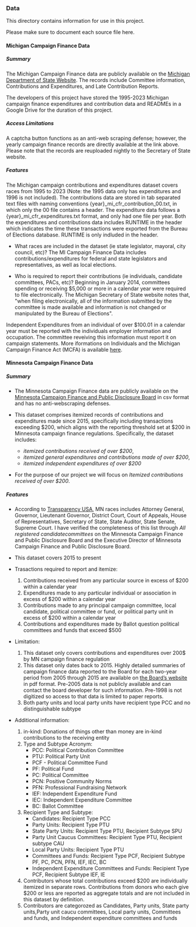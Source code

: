 ### Data

This directory contains information for use in this project. 

Please make sure to document each source file here.

#### Michigan Campaign Finance Data

##### Summary
The Michigan Campaign Finance data are publicly available on the 
[Michigan Department of State Website](https://miboecfr.nictusa.com/cfr/dumpall/cfrdetail/).
The records include Committee information, Contributions and Expenditures, and Late Contribution Reports.

The developers of this project have stored the 1995-2023 Michigan campaign finance 
expenditures and contribution data and READMEs in a Google Drive for the duration of this project.

##### Access Limitations
A captcha button functions as an anti-web scraping defense; however, the yearly campaign finance records 
are directly available at the link above. Please note that the records are reuploaded nightly to the Secretary of State website.


##### Features
The Michigan campaign contributions and expenditures dataset covers races from 
1995 to 2023 (Note: the 1995 data only has expenditures and 1996 is not included).
The contributions data are stored in tab separated text files with naming conventions {year}_mi_cfr_contribution_00.txt, in which only the 00 file contains a header. 
The expenditure data follows a {year}_mi_cfr_expenditures.txt format, and only had one file per year. Both the expenditures and contributions data includes RUNTIME in the header which indicates the time these transactions were exported from the Bureau of Elections database. RUNTIME is only indluded in the header.

- What races are included in the dataset (ie state legislator, mayoral, city council, etc)?
The MI Campaign Finance Data includes contributions/expenditures for federal and state legislators and representatives, as well as local elections.

- Who is required to report their contributions (ie individuals, candidate committees, PACs, etc)?
Beginning in January 2014, committees spending or receiving $5,000 or more in a calendar year were required to file electronically. 
The Michigan Secretary of State website notes that, "when filing electronically, all of the information submitted by the committee is made 
available and information is not changed or manipulated by the Bureau of Elections".

Independent Expenditures from an individual of over $100.01 in a calendar year must be reported with the individuals employer information and occupation. The committee reveiving this information must report it on campaign statements. More iformations on Individuals and the Michigan Campaign Finance Act (MCFA) is available [here](https://mertsplus.com/mertsuserguide/index.php?n=MANUALS.AppendixQ).


#### Minnesota Campaign Finance Data

##### Summary
- The Minnesota Campaign Finance data are publicly available on the 
[Minnesota Campaign Finance and Public Disclosure Board](https://cfb.mn.gov/reports-and-data/self-help/data-downloads/campaign-finance/) in csv format and has no anti-webscraping defenses. 

- This dataset comprises itemized records of contributions and expenditures made since 2015, specifically including transactions exceeding $200, which aligns with the reporting threshold set at $200 in Minnesota campaign finance regulations. Specifically, the dataset includes:
    - *itemized contributions received of over $200*, 
    - *itemized general expenditures and contributions made of over $200*, 
    - *itemized independent expenditures of over $200*

- For the purpose of our project we will focus on *Itemized contributions received of over $200*.

##### Features
- According to [Transparency USA](https://www.transparencyusa.org/mn/races), MN races includes Attorney General, Governor, Lieutenant Governor, District Court, Court of Appeals, House of Representatives, Secretary of State, State Auditor, State Senate, Supreme Court. I have verified the completeness of this list through *All registered candidatecommittees* on the Minnesota Campaign Finance and Public Disclosure Board and the Executive Director of Minnesota Campaign Finance and Public Disclosure Board.

- This dataset covers 2015 to present

- Trasactions required to report and itemize:
    1. Contributions received from any particular source in excess of $200 within a calendar year
    2. Expenditures made to any particular individual or association in excess of $200 within a calendar year
    3. Contributions made to any principal campaign committee, local candidate, political committee or fund, or political party unit in excess of $200 within a calendar year
    4. Contributions and expenditures made by Ballot question political committees and funds that exceed $500

- Limitation:
    1. This dataset only covers contributions and expenditures over 200$ by MN campaign finance regulation
    2. This dataset only dates back to 2015. Highly detailed summaries of campaign finance data reported to the Board for each two-year period from 2005 through 2015 are available on [the Board’s website](https://cfb.mn.gov/publications/programs/reports/campaign-finance_summaries/) in pdf format. Pre-2005 data is not publicly available and can contact the board developer for such information.  Pre-1998 is not digitized so access to that data is limited to paper reports.
    3. Both party units and local party units have recipient type PCC and no distinguishable subtype

- Additional information: 
    1. in-kind: Donations of things other than money are in-kind contributions to the receiving entity
    2. Type and Subtype Acronym:
        - PCC: Political Contribution Committee
        - PTU: Political Party Unit
        - PCF - Political Committee Fund
        - PF: Political Fund
        - PC: Political Committee
        - PCN: Positive Community Norms
        - PFN: Professional Fundraising Network
        - IEF: Independent Expenditure Fund
        - IEC: Independent Expenditure Committee
        - BC: Ballot Committee
    3. Recipient Type and Subtype: 
        - Candidates: Recipient Type PCC 
        - Party Units: Recipient Type PTU
        - State Party Units: Recipient Type PTU, Recipient Subtype SPU
        - Party Unit Caucus Committees: Recipient Type PTU, Recipient subtype CAU
        - Local Party Units: Recipient Type PTU
        - Committees and Funds: Recipient Type PCF, Recipient Subtype PF, PC, PCN, PFN, IEF, IEC, BC
        - Independent Expenditure Committees and Funds: Recipient Type PCF, Recipient Subtype IEF, IE
    4. Contributors whose total contributions exceed $200 are individually itemized in separate rows. Contributions from donors who each give $200 or less are reported as aggregate totals and are not included in this dataset by definition.
    5. Contributors are categorozed as Candidates, Party units, State party units,Party unit caucu committees, Local party units, Committees and funds, and Independent expenditure committees and funds
